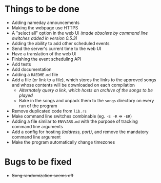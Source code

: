 # Things to be done
- Adding nameday announcements
- Making the webpage use HTTPS
- A "select all" option in the web UI _(made obsolete
  by command line switches added in version 0.5.3)_
- Adding the ability to add other scheduled events
- Send the server's current time to the web UI
- Have a translation of the web UI
- Finishing the event scheduling API
- Add tests
- Add documentation
- Adding a `RAEDME.md` file
- Add a file (or link to a file), which stores the links
  to the approved songs and whose contents will be downloaded on each compilation
  - _Alternately query a link, which hosts an archive of the songs to be played_
  - Bake in the songs and unpack them to the `songs`
    directory on every run of the program
- Remove duplicated code from `lib.rs`
- Make command line switches combinable (eg. `-E -R` => `-ER`)
- Adding a file similar to `ENVVARS.md` with the purpose
  of tracking command line arguments
- Add a config for hosting _(address, port)_,
  and remove the mandatory command line argument
- Make the program automatically change timezones
# Bugs to be fixed
- ~~Song randomization seems off~~